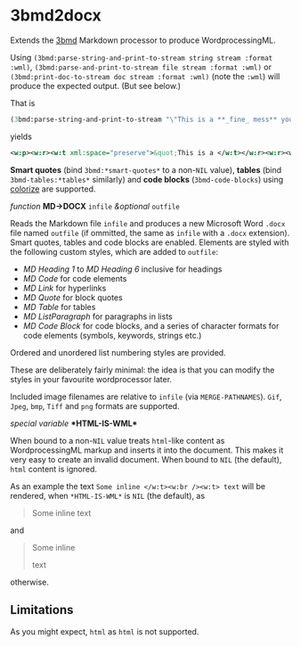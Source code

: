 # 3bmd2docx

Extends the [3bmd](https://github.com/3b/3bmd) Markdown processor to produce WordprocessingML.

Using `(3bmd:parse-string-and-print-to-stream string stream :format :wml)`,
`(3bmd:parse-and-print-to-stream file stream :format :wml)` or
`(3bmd:print-doc-to-stream doc stream :format :wml)` (note the `:wml`) will produce
the expected output. (But see below.)

That is

```lisp
(3bmd:parse-string-and-print-to-stream "\"This is a **_fine_ mess** you've gotten _me_ into!\" he said." *standard-output* :format :wml)
```

yields

```xml
<w:p><w:r><w:t xml:space="preserve">&quot;This is a </w:t></w:r><w:r><w:rPr><w:i w:val="true"/><w:iCs w:val="true"/><w:b w:val="true"/><w:bCs w:val="true"/></w:rPr><w:t>fine</w:t></w:r><w:r><w:rPr><w:b w:val="true"/><w:bCs w:val="true"/></w:rPr><w:t xml:space="preserve"> mess</w:t></w:r><w:r><w:t xml:space="preserve"> you've gotten </w:t></w:r><w:r><w:rPr><w:i w:val="true"/><w:iCs w:val="true"/></w:rPr><w:t>me</w:t></w:r><w:r><w:t xml:space="preserve"> into!&quot; he said.</w:t></w:r></w:p>
```

**Smart quotes** (bind `3bmd:*smart-quotes*` to a non-`NIL` value), **tables** (bind `3bmd-tables:*tables*` similarly) and **code blocks** (`3bmd-code-blocks`) using [colorize](https://github.com/kingcons/colorize) are supported.

*function* **MD->DOCX** `infile` *&optional* `outfile`

Reads the Markdown file `infile` and produces a new Microsoft Word `.docx` file named `outfile` (if ommitted, the same as `infile` with a `.docx` extension). Smart quotes, tables and code blocks are enabled. Elements are styled with the following custom styles, which are added to `outfile`:

  * _MD Heading 1_ to _MD Heading 6_ inclusive for headings
  * _MD Code_ for code elements
  * _MD Link_ for hyperlinks
  * _MD Quote_ for block quotes
  * _MD Table_ for tables
  * _MD ListParagraph_ for paragraphs in lists
  * _MD Code Block_ for code blocks, and a series of character formats for code elements (symbols, keywords, strings etc.)

Ordered and unordered list numbering styles are provided.

These are deliberately fairly minimal: the idea is that you can modify the styles in your favourite wordprocessor later.

Included image filenames are relative to `infile` (via `MERGE-PATHNAMES`). `Gif`, `Jpeg`, `bmp`, `Tiff` and `png` formats are supported.

*special variable* **\*HTML-IS-WML\***

When bound to a non-`NIL` value treats `html`-like content as WordprocessingML markup and inserts it into the document. This makes it very easy to create an invalid document. When bound to `NIL` (the default), `html` content is ignored.

As an example the text `Some inline </w:t><w:br /><w:t> text` will be rendered, when `*HTML-IS-WML*` is `NIL` (the default), as

> Some inline  text

and

> Some inline
>
> text

otherwise.

## Limitations

As you might expect, `html` as `html` is not supported.

